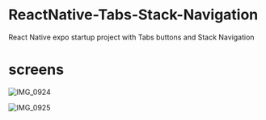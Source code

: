 # ReactNative-Tabs-Stack-Navigation
React Native expo startup project with Tabs buttons and Stack Navigation

# screens

![IMG_0924](https://github.com/ialexss/ReactNative-Tabs-Stack-Navigation/assets/107780424/a14e2eb8-83c5-4096-a71d-d84ea3ebd45c)

![IMG_0925](https://github.com/ialexss/ReactNative-Tabs-Stack-Navigation/assets/107780424/c82a0f01-f7db-4fe5-95c1-20f479b7b5a9)
